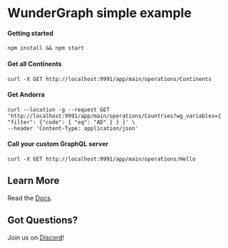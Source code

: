 # WunderGraph simple example

#### Getting started

```shell
npm install && npm start
```

#### Get all Continents

```shell
curl -X GET http://localhost:9991/app/main/operations/Continents
```

#### Get Andorra

```shell
curl --location -g --request GET 'http://localhost:9991/app/main/operations/Countries?wg_variables={ "filter": {"code": { "eq": "AD" } } }' \
--header 'Content-Type: application/json'
```

#### Call your custom GraphQL server

```shell
curl -X GET http://localhost:9991/app/main/operations/Hello
```

## Learn More

Read the [Docs](https://wundergraph.com/docs).

## Got Questions?

Join us on [Discord](https://wundergraph.com/discord)!
